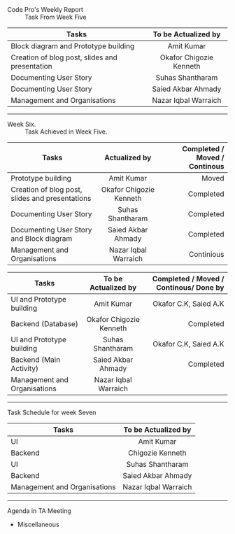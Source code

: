 <dl>
  <dt>Code Pro's Weekly Report</dt>
  <dd> Task From Week Five</dd>
</dl>

| Tasks        | To be  Actualized by | 
| ------------- |:-------------:|
| Block diagram and Prototype building| Amit Kumar|
| Creation of blog post, slides and presentation| Okafor Chigozie Kenneth |
| Documenting User Story | Suhas Shantharam |
| Documenting User Story| Saied Akbar Ahmady | 
| Management and Organisations | Nazar Iqbal Warraich | 






****





<dl>
  <dt> Week Six.</dt>
  <dd> Task Achieved in Week Five.</dd>
</dl>

| Tasks        | Actualized by           | Completed / Moved / Continous|
| ------------- |:-------------:| -----:|
| Prototype building | Amit Kumar| Moved |
| Creation of blog post, slides and presentations| Okafor Chigozie Kenneth     |  Completed |
| Documenting User Story| Suhas Shantharam |    Completed |
| Documenting User Story and Block diagram | Saied Akbar Ahmady |   Completed |
| Management and Organisations | Nazar Iqbal Warraich |   Continious |


| Tasks        | To be  Actualized by |  Completed / Moved / Continous/ Done by|
|------------- |:-------------:|-------:|
| UI and Prototype building| Amit Kumar| Okafor C.K, Saied A.K |
| Backend (Database)| Okafor Chigozie Kenneth | Completed |
| UI and Prototype building | Suhas Shantharam |Okafor C.K, Saied A.K|
| Backend (Main Activity)| Saied Akbar Ahmady | Completed |
| Management and Organisations | Nazar Iqbal Warraich | |



*****



<dl>
  <dt>Task Schedule for week Seven</dt>
</dl>


| Tasks        | To be  Actualized by | 
| ------------- |:-------------:|
| UI | Amit Kumar|
| Backend |Chigozie Kenneth |
| UI | Suhas Shantharam |
| Backend| Saied Akbar Ahmady | 
| Management and Organisations | Nazar Iqbal Warraich | 

***



<dl>
  <dt>Agenda in  TA  Meeting</dt>
</dl>

* Miscellaneous 





